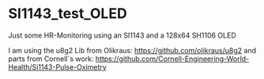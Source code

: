 # SI1143_test_OLED

Just some HR-Monitoring using an SI1143 and a 128x64 SH1106 OLED

I am using the u8g2 Lib from Olikraus: https://github.com/olikraus/u8g2
and parts from Cornell´s work: https://github.com/Cornell-Engineering-World-Health/Si1143-Pulse-Oximetry
